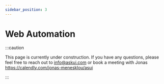 ```yaml
---
sidebar_position: 3
---
```


# Web Automation

:::caution

This page is currently under construction. If you have any questions, please feel free to reach out to info@askui.com or book a meeting with Jonas https://calendly.com/jonas-menesklou/asui

:::